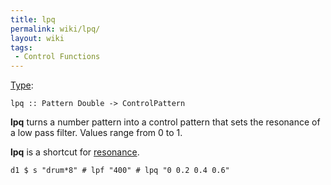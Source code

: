```yaml
---
title: lpq
permalink: wiki/lpq/
layout: wiki
tags:
 - Control Functions
---
```


[Type](/wiki/Type_signature "wikilink"):

    lpq :: Pattern Double -> ControlPattern

**lpq** turns a number pattern into a control pattern that sets the
resonance of a low pass filter. Values range from 0 to 1.

**lpq** is a shortcut for [resonance](resonance "wikilink").

    d1 $ s "drum*8" # lpf "400" # lpq "0 0.2 0.4 0.6"
